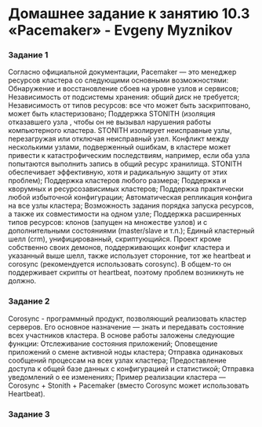 # Домашнее задание к занятию 10.3 «Pacemaker» - Evgeny Myznikov

### Задание 1
Согласно официальной документации, Pacemaker — это менеджер ресурсов кластера со следующими основными возможностями:
Обнаружение и восстановление сбоев на уровне узлов и сервисов;
Независимость от подсистемы хранения: общий диск не требуется;
Независимость от типов ресурсов: все что может быть заскриптовано, может быть кластеризовано;
Поддержка STONITH (изоляция отказавшего узла , чтобы он не вызывал нарушения работы компьютерного кластера. STONITH изолирует неисправные узлы, перезагружая или отключая неисправный узел. Конфликт между несколькими узлами, подверженный ошибкам, в кластере может привести к катастрофическим последствиям, например, если оба узла попытаются выполнить запись в общий ресурс хранилища. STONITH обеспечивает эффективную, хотя и радикальную защиту от этих проблем);
Поддержка кластеров любого размера;
Поддержка и кворумных и ресурсозависимых кластеров;
Поддержка практически любой избыточной конфигурации;
Автоматическая репликация конфига на все узлы кластера;
Возможность задания порядка запуска ресурсов, а также их совместимости на одном узле;
Поддержка расширенных типов ресурсов: клонов (запущен на множестве узлов) и с дополнительными состояниями (master/slave и т.п.);
Единый кластерный шелл (crm), унифицированный, скриптующийся.
Проект кроме собственно своих демонов, поддерживающих конфиг кластера и указанный выше шелл, также использует сторонние, тот же heartbeat и corosync (рекомендуется использовать corosync). В общем-то он поддерживает скрипты от heartbeat, поэтому проблем возникнуть не должно.

### Задание 2
Corosync - программный продукт, позволяющий реализовать кластер серверов. Его основное назначение — знать и передавать состояние всех участников кластера.
В основе работы заложены следующие функции: 
Отслеживание состояния приложений;
Оповещение приложений о смене активной ноды кластера;
Отправка одинаковых сообщений процессам на всех узлах кластера;
Предоставление доступа к общей базе данных с конфигурацией и статистикой;
Отправка уведомлений о ее изменениях;
Пример реализации кластера — Corosync + Stonith + Pacemaker (вместо Corosync может использовать Heartbeat).

### Задание 3
